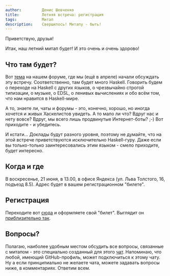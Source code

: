 ```yaml
---
author:         Денис Шевченко
title:          Летняя встреча: регистрация
tags:           Митап
description:    Свершилось! Митапу - быть!
---
```


Приветствую, друзья!

Итак, наш летний митап будет! И это очень и очень здорово!

## Что там будет?

Вот [тема](http://forum.ruhaskell.org/t/letnij-mitap-ruhaskell-sbor-dokladchikov/125) на нашем форуме, где мы (ещё в апреле) начали обсуждать эту встречу. Соответственно, там будет много Haskell. Говорить будем о переходе на Haskell с других языков, о чрезвычайно строгой типизации, о музыке, о EDSL, о ленивых вычислениях и обо всём том, что нам нравится в Haskell-мире.

А то, знаете ли, чаты и форумы - это, конечно, хорошо, но иногда хочется и живых Хаскелистов увидеть. А то мало ли что? Вдруг нас и нету вовсе? Вдруг, мы всего лишь продвинутые Интернет-боты? ;-) Вот приходите - и убедитесь.

И кстати... Доклады будут разного уровня, поэтому не думайте, что на этой встрече приветствуются исключительно Haskell-гуру. Даже если вы только-только заинтересовались этим языком - смело приходите, будет интересно.

## Когда и где

В воскресенье, 21 июня, в 13.00, в офисе Яндекса (ул. Льва Толстого, 16, подъезд 8.5). Адрес будет в вашем регистрационном "билете".

## Регистрация

Переходите вот [сюда](https://ruhaskell-2015-summer.eventbrite.com) и оформляете свой "билет". Выглядит он [приблизительно так](http://dshevchenko.biz/ruhaskell-ticket.pdf).

## Вопросы?

Полагаю, наиболее удобным местом обсудить все вопросы, связанные с митапом - это специально созданный для этого [чат](https://gitter.im/ruHaskell/meetup). Напоминаю, что любой, имеющий GitHub-профиль, может подключиться к этому чату. Ну а если принципиально не желаете чата, можете задавать вопросы ниже, в комментариях. Ответим всем.

